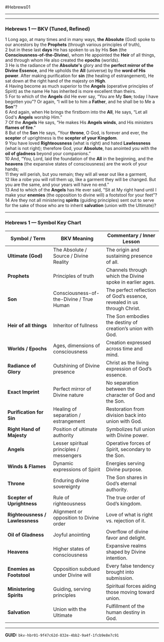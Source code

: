 #Hebrews01
___


***

### Hebrews 1 — BKV (Tuned, Refined)

1 Long ago, at many times and in many ways, **the Absolute** (God) spoke to our ancestors by the **Prophets** (through various principles of truth),  
2 but in these last **days** He has spoken to us by His **Son** (the **Consciousness-of-the-Divine**), whom He appointed the **Heir** of all things, and through whom He also created the **epochs** (worlds).  
3 He is the radiance of the **Absolute's** glory and the **perfect mirror of the Divine Essence**, and He upholds the **All** (universe) by the **word of His power**. After making purification for **sin** (the healing of estrangement), He sat down at the right hand of the majesty on **High**.  
4 Having become as much superior to the **Angels** (operative principles of Spirit) as the name He has inherited is more excellent than theirs.  
5 For to which of the **Angels** did He ever say, “You are My **Son**; today I have begotten you”? Or again, “I will be to him a **Father**, and he shall be to Me a **Son**”?  
6 And again, when He brings the firstborn into the **All**, He says, “Let all God's **Angels** worship Him.”  
7 Of the **Angels** He says, “He makes His **Angels** **winds**, and His ministers **flames of fire**.”  
8 But of the **Son** He says, “Your **throne**, O God, is forever and ever, the **scepter** of uprightness is the **scepter of your Kingdom**.  
9 You have loved **Righteousness** (what is right) and hated **Lawlessness** (what is not right); therefore God, your **Absolute**, has anointed you with the **oil of gladness** beyond your companions.”  
10 And, “You, Lord, laid the foundation of the **All** in the beginning, and the **heavens** (the expansive states of consciousness) are the work of your hands;  
11 they will perish, but you remain; they will all wear out like a garment,  
12 like a robe you will roll them up, like a garment they will be changed. But you are the same, and your years will have no end.”  
13 And to which of the **Angels** has He ever said, “Sit at My right hand until I make your **enemies** (the opposition to divine will) a footstool for your feet”?  
14 Are they not all ministering **spirits** (guiding principles) sent out to serve for the sake of those who are to inherit **salvation** (union with the Ultimate)?  

---

### Hebrews 1 — Symbol Key Chart

| Symbol / Term              | BKV Meaning                                   | Commentary / Inner Lesson |
|-----------------------------|-----------------------------------------------|---------------------------|
| **Ultimate (God)**          | The Absolute / Source / Divine Reality        | The origin and sustaining presence of all. |
| **Prophets**                | Principles of truth                          | Channels through which the Divine spoke in earlier ages. |
| **Son**                     | Consciousness-of-the-Divine / True Human     | The perfect reflection of God’s essence, revealed in us through Christ. |
| **Heir of all things**      | Inheritor of fullness                         | The Son embodies the destiny of creation’s union with God. |
| **Worlds / Epochs**         | Ages, dimensions of consciousness             | Creation expressed across time and mind. |
| **Radiance of Glory**       | Outshining of Divine presence                 | Christ as the living expression of God’s essence. |
| **Exact Imprint**           | Perfect mirror of Divine nature               | No separation between the character of God and the Son. |
| **Purification for Sin**    | Healing of separation / estrangement          | Restoration from division back into union with God. |
| **Right Hand of Majesty**   | Position of ultimate authority                | Symbolizes full union with Divine power. |
| **Angels**                  | Lesser spiritual principles / messengers      | Operative forces of Spirit, secondary to the Son. |
| **Winds & Flames**          | Dynamic expressions of Spirit                 | Energies serving Divine purpose. |
| **Throne**                  | Enduring divine sovereignty                   | The Son shares in God’s eternal authority. |
| **Scepter of Uprightness**  | Rule of righteousness                         | The true order of God’s kingdom. |
| **Righteousness / Lawlessness** | Alignment or opposition to Divine order   | Love of what is right vs. rejection of it. |
| **Oil of Gladness**         | Joyful anointing                              | Overflow of divine favor and delight. |
| **Heavens**                 | Higher states of consciousness                | Expansive realms shaped by Divine intention. |
| **Enemies as Footstool**    | Opposition subdued under Divine will          | Every false tendency brought into submission. |
| **Ministering Spirits**     | Guiding, serving principles                   | Spiritual forces aiding those moving toward union. |
| **Salvation**               | Union with the Ultimate                       | Fulfillment of the human destiny in God. |

---

**GUID:** `bkv-hbr01-9f47c62d-832e-4bb2-9a4f-1fcb9e8e7c91`

